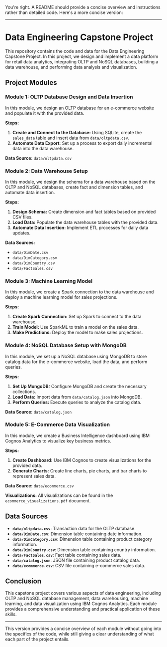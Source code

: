 You're right. A README should provide a concise overview and instructions rather than detailed code. Here's a more concise version:

---

# Data Engineering Capstone Project

This repository contains the code and data for the Data Engineering Capstone Project. In this project, we design and implement a data platform for retail data analytics, integrating OLTP and NoSQL databases, building a data warehouse, and performing data analysis and visualization.

## Project Modules

### Module 1: OLTP Database Design and Data Insertion

In this module, we design an OLTP database for an e-commerce website and populate it with the provided data.

**Steps:**
1. **Create and Connect to the Database:** Using SQLite, create the `sales_data` table and insert data from `data/oltpdata.csv`.
2. **Automate Data Export:** Set up a process to export daily incremental data into the data warehouse.

**Data Source:** `data/oltpdata.csv`

### Module 2: Data Warehouse Setup

In this module, we design the schema for a data warehouse based on the OLTP and NoSQL databases, create fact and dimension tables, and automate data insertion.

**Steps:**
1. **Design Schema:** Create dimension and fact tables based on provided CSV files.
2. **Load Data:** Populate the data warehouse tables with the provided data.
3. **Automate Data Insertion:** Implement ETL processes for daily data updates.

**Data Sources:**
- `data/DimDate.csv`
- `data/DimCategory.csv`
- `data/DimCountry.csv`
- `data/FactSales.csv`

### Module 3: Machine Learning Model

In this module, we create a Spark connection to the data warehouse and deploy a machine learning model for sales projections.

**Steps:**
1. **Create Spark Connection:** Set up Spark to connect to the data warehouse.
2. **Train Model:** Use SparkML to train a model on the sales data.
3. **Make Predictions:** Deploy the model to make sales projections.

### Module 4: NoSQL Database Setup with MongoDB

In this module, we set up a NoSQL database using MongoDB to store catalog data for the e-commerce website, load the data, and perform queries.

**Steps:**
1. **Set Up MongoDB:** Configure MongoDB and create the necessary collections.
2. **Load Data:** Import data from `data/catalog.json` into MongoDB.
3. **Perform Queries:** Execute queries to analyze the catalog data.

**Data Source:** `data/catalog.json`

### Module 5: E-Commerce Data Visualization

In this module, we create a Business Intelligence dashboard using IBM Cognos Analytics to visualize key business metrics.

**Steps:**
1. **Create Dashboard:** Use IBM Cognos to create visualizations for the provided data.
2. **Generate Charts:** Create line charts, pie charts, and bar charts to represent sales data.

**Data Source:** `data/ecommerce.csv`

**Visualizations:** All visualizations can be found in the `ecommerce_visualizations.pdf` document.

## Data Sources

- **`data/oltpdata.csv`**: Transaction data for the OLTP database.
- **`data/DimDate.csv`**: Dimension table containing date information.
- **`data/DimCategory.csv`**: Dimension table containing product category information.
- **`data/DimCountry.csv`**: Dimension table containing country information.
- **`data/FactSales.csv`**: Fact table containing sales data.
- **`data/catalog.json`**: JSON file containing product catalog data.
- **`data/ecommerce.csv`**: CSV file containing e-commerce sales data.

## Conclusion

This capstone project covers various aspects of data engineering, including OLTP and NoSQL database management, data warehousing, machine learning, and data visualization using IBM Cognos Analytics. Each module provides a comprehensive understanding and practical application of these skills.

---

This version provides a concise overview of each module without going into the specifics of the code, while still giving a clear understanding of what each part of the project entails.
